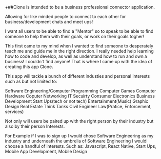 +##Clone is intended to be a business professional connector application. 

Allowing for like minded people to connect to each other for business/development chats and meet ups!

I want all users to be able to find a "Mentor" so to speak to be able to find someone to help them with their goals, or work on their goals togher!

This first came to my mind when I wanted to find someone to desperately teach me and guide me in the right direction.
I really needed help learning how to code and develop, as well as understand how to run and own a business! 
I couldn't find anyone! That is where I came up with the idea of creating this app Clone.

This app will tackle a bunch of different industies and personal interests such as but not limited to:

Software Engineering/Computer Programming
Computer Games
Computer Hardware
Coputer Networking
IT Secuirty
Consumer Electronics
Business Development
Start Ups(tech or not tech)
Entertainment(Music)
Graphic Design
Real Estate
Think Tanks
Civil Engineer
Law(Pratice, Enforcement, services)

Not only will users be paired up with the right person by their industry but also by their person Interests.

For Example if I was to sign up I would chose Software Engineering as my industry and underneath the umbrella of Software Engineering I would choose a handful of interests. Such as: Javascript, React Native, Start Ups, Mobile App Development, Mobile Design
